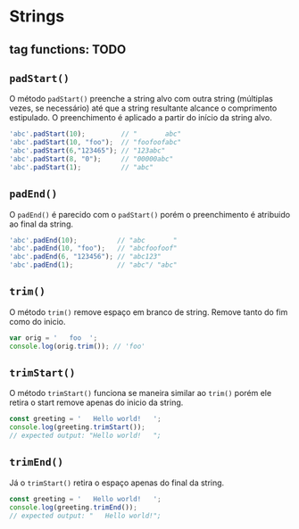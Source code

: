 # Strings

## tag functions: TODO

## `padStart()`
O método `padStart()` preenche a string alvo com outra string (múltiplas vezes, se necessário) até que a string resultante alcance o comprimento estipulado. O preenchimento é aplicado a partir do início da string alvo.

```javascript
'abc'.padStart(10);         // "       abc"
'abc'.padStart(10, "foo");  // "foofoofabc"
'abc'.padStart(6,"123465"); // "123abc"
'abc'.padStart(8, "0");     // "00000abc"
'abc'.padStart(1);          // "abc"
```

## `padEnd()`

O `padEnd()` é parecido com o `padStart()` porém o preenchimento é atribuido ao final da string.

```javascript
'abc'.padEnd(10);          // "abc       "
'abc'.padEnd(10, "foo");   // "abcfoofoof"
'abc'.padEnd(6, "123456"); // "abc123"
'abc'.padEnd(1);           // "abc"/ "abc"
```

## `trim()`

O método `trim()` remove espaço em branco de string. Remove tanto do fim como do inicio. 

```javascript
var orig = '   foo  ';
console.log(orig.trim()); // 'foo'
```

## `trimStart()`

O método `trimStart()` funciona se maneira similar ao `trim()` porém ele retira o start remove apenas do inicio da string.

```javascript
const greeting = '   Hello world!   ';
console.log(greeting.trimStart());
// expected output: "Hello world!   ";

```

## `trimEnd()`

Já o `trimStart()` retira o espaço apenas do final da string.

```javascript
const greeting = '   Hello world!   ';
console.log(greeting.trimEnd());
// expected output: "   Hello world!";
```